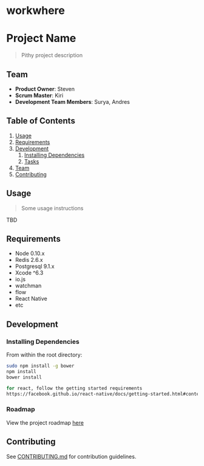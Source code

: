 # workwhere
# Project Name

> Pithy project description

## Team

  - __Product Owner__: Steven
  - __Scrum Master__: Kiri
  - __Development Team Members__: Surya, Andres

## Table of Contents

1. [Usage](#Usage)
1. [Requirements](#requirements)
1. [Development](#development)
    1. [Installing Dependencies](#installing-dependencies)
    1. [Tasks](#tasks)
1. [Team](#team)
1. [Contributing](#contributing)

## Usage

> Some usage instructions

TBD

## Requirements

- Node 0.10.x
- Redis 2.6.x
- Postgresql 9.1.x
- Xcode ^6.3 
- io.js
- watchman
- flow
- React Native 
- etc

## Development

### Installing Dependencies

From within the root directory:

```sh
sudo npm install -g bower
npm install
bower install

for react, follow the getting started requirements
https://facebook.github.io/react-native/docs/getting-started.html#content
```

### Roadmap

View the project roadmap [here](LINK_TO_PROJECT_ISSUES)


## Contributing

See [CONTRIBUTING.md](CONTRIBUTING.md) for contribution guidelines.
